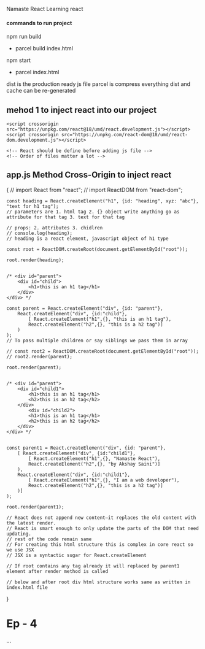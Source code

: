 Namaste React 
Learning react

#### commands to run project
npm run build 
 - parcel build index.html

npm start
 - parcel index.html



dist is the production ready js file
parcel is compress everything 
dist and cache can be re-generated


## mehod 1 to inject react into our project
    <script crossorigin src="https://unpkg.com/react@18/umd/react.development.js"></script>
    <script crossorigin src="https://unpkg.com/react-dom@18/umd/react-dom.development.js"></script>

    <!-- React should be define before adding js file -->
    <!-- Order of files matter a lot -->

## app.js Method Cross-Origin to inject react
{
    // import React from "react";
    // import ReactDOM from "react-dom";

    const heading = React.createElement("h1", {id: "heading", xyz: "abc"}, "text for h1 tag");
    // parameters are 1. html tag 2. {} object write anything go as attribute for that tag 3. text for that tag

    // props: 2. attributes 3. chidlren
    // console.log(heading);
    // heading is a react element, javascript object of h1 type 

    const root = ReactDOM.createRoot(document.getElementById("root"));

    root.render(heading);
            

    /* <div id="parent">
        <div id="child">
            <h1>this is an h1 tag</h1>
        </div>
    </div> */

    const parent = React.createElement("div", {id: "parent"}, 
        React.createElement("div", {id:"child"},
            [ React.createElement("h1",{}, "this is an h1 tag"),
            React.createElement("h2",{}, "this is a h2 tag")]
        )
    );
    // To pass multiple children or say siblings we pass them in array

    // const root2 = ReactDOM.createRoot(document.getElementById("root"));
    // root2.render(parent);

    root.render(parent);


    /* <div id="parent">
        <div id="child1">
            <h1>this is an h1 tag</h1>
            <h2>this is an h2 tag</h2>
        </div>
            <div id="child2">
            <h1>this is an h1 tag</h1>
            <h2>this is an h2 tag</h2>
        </div>
    </div> */


    const parent1 = React.createElement("div", {id: "parent"}, 
        [ React.createElement("div", {id:"child1"},
            [ React.createElement("h1",{}, "Namaste React"),
            React.createElement("h2",{}, "by Akshay Saini")]
        ), 
        React.createElement("div", {id:"child1"},
            [ React.createElement("h1",{}, "I am a web developer"),
            React.createElement("h2",{}, "this is a h2 tag")]
        )]
    );

    root.render(parent1);

    // React does not append new content—it replaces the old content with the latest render.
    // React is smart enough to only update the parts of the DOM that need updating.
    // rest of the code remain same
    // For creating this html structure this is complex in core react so we use JSX
    // JSX is a syntactic sugar for React.createElement

    // If root contains any tag already it will replaced by parent1 element after render method is called

    // below and after root div html structure works same as written in index.html file
}

# Ep - 4
...